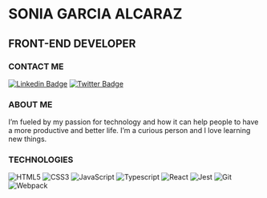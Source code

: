 # SONIA GARCIA ALCARAZ
## FRONT-END DEVELOPER

### CONTACT ME
[![Linkedin Badge](https://img.shields.io/badge/-Sonia_Garcia_Alcaraz-2867B2?style=plastic&logo=Linkedin&logoColor=white&link=https://www.linkedin.com/in/sogaral/)](https://www.linkedin.com/in/sogaral/)
[![Twitter Badge](https://img.shields.io/badge/-So__oni-blue?style=plastic&logo=Twitter&logoColor=white&link=https://twitter.com/soniatechie/)](https://twitter.com/So_oni/)


### ABOUT ME
I’m fueled by my passion for technology and how it can help people to have a more productive and better life. I’m a curious person and I love learning new things.

### TECHNOLOGIES
![HTML5](https://img.shields.io/badge/-HTML5-E34F26?style=plastic&logo=html5&logoColor=white)
![CSS3](https://img.shields.io/badge/-CSS3-1572B6?style=plastic&logo=css3)
![JavaScript](https://img.shields.io/badge/-JavaScript-fff?style=plastic&logo=javascript)
![Typescript](https://img.shields.io/badge/-Typescript-fff?style=plastic&logo=typescript)
![React](https://img.shields.io/badge/-React-black?style=plastic&logo=react)
![Jest](https://img.shields.io/badge/-Jest-15c213?style=plastic&logo=jest)
![Git](https://img.shields.io/badge/-Git-F0EFE7?style=plastic&logo=git)
![Webpack](https://img.shields.io/badge/-webpack-2B3A42?style=plastic&logo=webpack)
